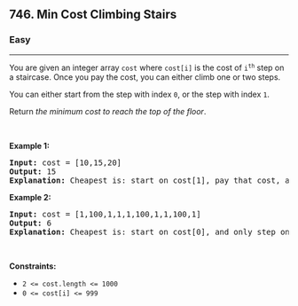 <h2>746. Min Cost Climbing Stairs</h2><h3>Easy</h3><hr><div style="user-select: auto;"><p style="user-select: auto;">You are given an integer array <code style="user-select: auto;">cost</code> where <code style="user-select: auto;">cost[i]</code> is the cost of <code style="user-select: auto;">i<sup style="user-select: auto;">th</sup></code> step on a staircase. Once you pay the cost, you can either climb one or two steps.</p>

<p style="user-select: auto;">You can either start from the step with index <code style="user-select: auto;">0</code>, or the step with index <code style="user-select: auto;">1</code>.</p>

<p style="user-select: auto;">Return <em style="user-select: auto;">the minimum cost to reach the top of the floor</em>.</p>

<p style="user-select: auto;">&nbsp;</p>
<p style="user-select: auto;"><strong style="user-select: auto;">Example 1:</strong></p>

<pre style="user-select: auto;"><strong style="user-select: auto;">Input:</strong> cost = [10,15,20]
<strong style="user-select: auto;">Output:</strong> 15
<strong style="user-select: auto;">Explanation:</strong> Cheapest is: start on cost[1], pay that cost, and go to the top.
</pre>

<p style="user-select: auto;"><strong style="user-select: auto;">Example 2:</strong></p>

<pre style="user-select: auto;"><strong style="user-select: auto;">Input:</strong> cost = [1,100,1,1,1,100,1,1,100,1]
<strong style="user-select: auto;">Output:</strong> 6
<strong style="user-select: auto;">Explanation:</strong> Cheapest is: start on cost[0], and only step on 1s, skipping cost[3].
</pre>

<p style="user-select: auto;">&nbsp;</p>
<p style="user-select: auto;"><strong style="user-select: auto;">Constraints:</strong></p>

<ul style="user-select: auto;">
	<li style="user-select: auto;"><code style="user-select: auto;">2 &lt;= cost.length &lt;= 1000</code></li>
	<li style="user-select: auto;"><code style="user-select: auto;">0 &lt;= cost[i] &lt;= 999</code></li>
</ul>
</div>